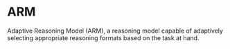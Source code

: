# ARM
Adaptive Reasoning Model (ARM), a reasoning model capable of adaptively selecting appropriate reasoning formats based on the task at hand.
